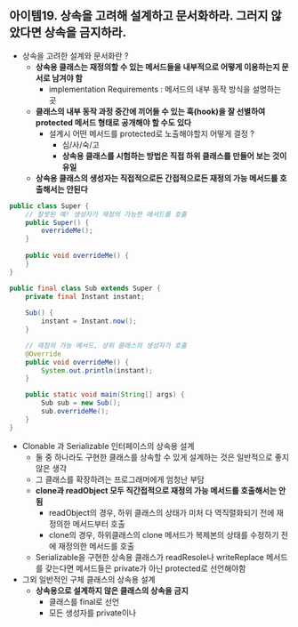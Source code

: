 ## 아이템19. 상속을 고려해 설계하고 문서화하라. 그러지 않았다면 상속을 금지하라.
* 상속을 고려한 설계와 문서화란 ?
	* **상속용 클래스는 재정의할 수 있는 메서드들을 내부적으로 어떻게 이용하는지 문서로 남겨야 함**
		* implementation Requirements : 메서드의 내부 동작 방식을 설명하는 곳
	* **클래스의 내부 동작 과정 중간에 끼어들 수 있는 훅(hook)을 잘 선별하여 protected 메서드 형태로 공개해야 할 수도 있다**
		* 설계시 어떤 메서드를 protected로 노출해야할지 어떻게 결정 ?
			* 심/사/숙/고
			* **상속용 클래스를 시험하는 방법은 직접 하위 클래스를 만들어 보는 것이 유일**
	* **상속용 클래스의 생성자는 직접적으로든 간접적으로든 재정의 가능 메서드를 호출해서는 안된다**
```java
public class Super {
	// 잘못된 예! 생성자가 재정의 가능한 메서드를 호출
	public Super() {
		overrideMe();
	}
	
	public void overrideMe() {
	}
}
```
```java
public final class Sub extends Super {
	private final Instant instant;
	
	Sub() {
		instant = Instant.now();
	}

	// 재정의 가능 메서드, 상위 클래스의 생성자가 호출
	@Override
	public void overrideMe() {
		System.out.println(instant);
	}

	public static void main(String[] args) {
		Sub sub = new Sub();
		sub.overrideMe();
	}
}
```
* Clonable 과 Serializable 인터페이스의 상속용 설계
	* 둘 중 하나라도 구현한 클래스를 상속할 수 있게 설계하는 것은 일반적으로 좋지 않은 생각
	* 그 클래스를 확장하려는 프로그래머에게 엄청난 부담
	* **clone과 readObject 모두 직간접적으로 재정의 가능 메서드를 호출해서는 안됨**
		* readObject의 경우, 하위 클래스의 상태가 미처 다 역직렬화되기 전에 재정의한 메서드부터 호출
		* clone의 경우, 하위클래스의 clone 메서드가 복제본의 상태를 수정하기 전에 재정의한 메서드를 호출
	* Serializable을 구현한 상속용 클래스가 readResole나 writeReplace 메서드를 갖는다면 메서드들은 private가 아닌 protected로 선언해야함
* 그외 일반적인 구체 클래스의 상속용 설계
	* **상속용으로 설계하지 않은 클래스의 상속을 금지**
		* 클래스를 final로 선언
		* 모든 생성자를 private이나 
<!--stackedit_data:
eyJoaXN0b3J5IjpbLTQwNjc1OTc5Myw2NjE3NzI5NTBdfQ==
-->